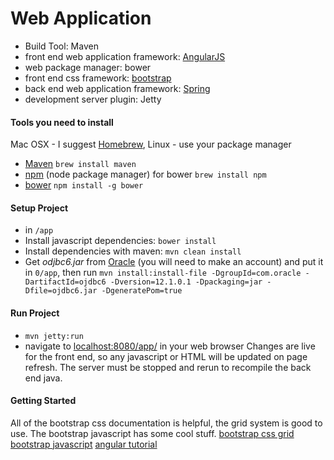 Web Application
==

* Build Tool: Maven
* front end web application framework: [AngularJS](https://docs.angularjs.org/api)
* web package manager: bower
* front end css framework: [bootstrap](http://getbootstrap.com/css/)
* back end web application framework: [Spring](http://projects.spring.io/spring-framework/) 
* development server plugin: Jetty

#### Tools you need to install
Mac OSX - I suggest [Homebrew](http://brew.sh/), Linux - use your package manager

* [Maven](https://maven.apache.org/) `brew install maven`
* [npm](https://www.npmjs.com/) (node package manager) for bower `brew install npm`
* [bower](http://bower.io/) `npm install -g bower`


#### Setup Project
* in `/app`
* Install javascript dependencies: `bower install`
* Install dependencies with maven: `mvn clean install`
* Get *odjbc6.jar* from [Oracle](http://www.oracle.com/technetwork/apps-tech/jdbc-112010-090769.html) (you will need to make an account) and put it in `0/app`, then run
```mvn install:install-file -DgroupId=com.oracle -DartifactId=ojdbc6 -Dversion=12.1.0.1 -Dpackaging=jar -Dfile=ojdbc6.jar -DgeneratePom=true```

#### Run Project
* `mvn jetty:run`
* navigate to [localhost:8080/app/](localhost:8080/app/) in your web browser
Changes are live for the front end, so any javascript or HTML will be updated on page refresh. 
The server must be stopped and rerun to recompile the back end java.


#### Getting Started
All of the bootstrap css documentation is helpful, the grid system is good to use. The bootstrap javascript has some cool stuff.
[bootstrap css grid](http://getbootstrap.com/css/#grid)
[bootstrap javascript](http://getbootstrap.com/javascript/)
[angular tutorial](https://docs.angularjs.org/tutorial/step_00)
